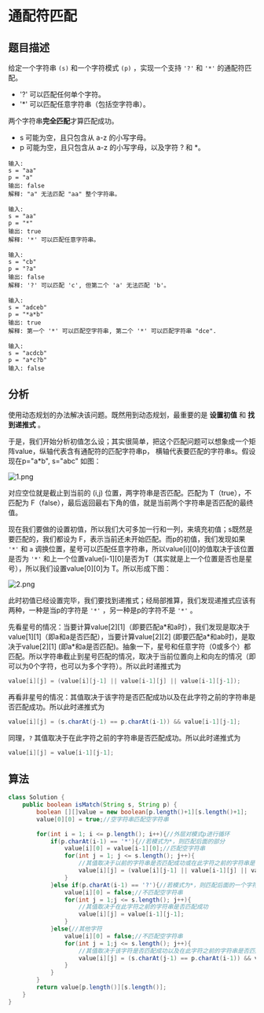 # 通配符匹配

## 题目描述

给定一个字符串 `(s)` 和一个字符模式 `(p)` ，实现一个支持 `'?'` 和 `'*'` 的通配符匹配。

* '?' 可以匹配任何单个字符。
* '\*' 可以匹配任意字符串（包括空字符串）。

两个字符串**完全匹配**才算匹配成功。

* s 可能为空，且只包含从 a-z 的小写字母。
* p 可能为空，且只包含从 a-z 的小写字母，以及字符 ? 和 \*。

```
输入:
s = "aa"
p = "a"
输出: false
解释: "a" 无法匹配 "aa" 整个字符串。

输入:
s = "aa"
p = "*"
输出: true
解释: '*' 可以匹配任意字符串。

输入:
s = "cb"
p = "?a"
输出: false
解释: '?' 可以匹配 'c', 但第二个 'a' 无法匹配 'b'。

输入:
s = "adceb"
p = "*a*b"
输出: true
解释: 第一个 '*' 可以匹配空字符串, 第二个 '*' 可以匹配字符串 "dce".

输入:
s = "acdcb"
p = "a*c?b"
输入: false
```

## 分析

使用动态规划的办法解决该问题。既然用到动态规划，最重要的是 **设置初值** 和 **找到递推式** 。

于是，我们开始分析初值怎么设；其实很简单，把这个匹配问题可以想象成一个矩阵value，纵轴代表含有通配符的匹配字符串p， 横轴代表要匹配的字符串s。假设现在p="a*b", s="abc" 如图：

![1.png](https://i.loli.net/2019/02/24/5c71f38eed72e.png)

对应空位就是截止到当前的 (i,j) 位置，两字符串是否匹配。匹配为 T（true），不匹配为 F（false），最后返回最右下角的值，就是当前两个字符串是否匹配的最终值。

现在我们要做的设置初值，所以我们大可多加一行和一列，来填充初值；s既然是要匹配的，我们都设为 F，表示当前还未开始匹配。而p的初值，我们发现如果 `'*'` 和 `a` 调换位置，星号可以匹配任意字符串，所以value[i][0]的值取决于该位置是否为 `'*'` 和上一个位置value[i-1][0]是否为T（其实就是上一个位置是否也是星号），所以我们设置value[0][0]为 T。所以形成下图：

![2.png](https://i.loli.net/2019/02/24/5c71f4588b978.png)

此时初值已经设置完毕，我们要找到递推式；经局部推算，我们发现递推式应该有两种，一种是当p的字符是 `'*'` ，另一种是p的字符不是 `'*'` 。

先看星号的情况：当要计算value[2][1]（即要匹配a\*和a时），我们发现是取决于value[1][1]（即a和a是否匹配），当要计算value[2][2] (即要匹配a\*和ab时)，是取决于value[2][1] (即a\*和a是否匹配)。抽象一下，星号和任意字符（0或多个）都匹配。所以字符串截止到星号匹配的情况，取决于当前位置向上和向左的情况（即可以为0个字符，也可以为多个字符）。所以此时递推式为

```java
value[i][j] = (value[i][j-1] || value[i-1][j] || value[i-1][j-1]);
```

再看非星号的情况：其值取决于该字符是否匹配成功以及在此字符之前的字符串是否匹配成功。所以此时递推式为

```java
value[i][j] = (s.charAt(j-1) == p.charAt(i-1)) && value[i-1][j-1];
```

同理，`?` 其值取决于在此字符之前的字符串是否匹配成功。所以此时递推式为

```java
value[i][j] = value[i-1][j-1];
```

## 算法

```java
class Solution {
    public boolean isMatch(String s, String p) {
        boolean [][]value = new boolean[p.length()+1][s.length()+1];
        value[0][0] = true;//空字符串匹配空字符串
        
        for(int i = 1; i <= p.length(); i++){//外层对模式p进行循环
            if(p.charAt(i-1) == '*'){//若模式为*，则匹配后面的部分
                value[i][0] = value[i-1][0];//匹配空字符串
                for(int j = 1; j <= s.length(); j++){
                    //其值取决于以前的字符串是否匹配成功或在此字符之前的字符串是否匹配成功
                    value[i][j] = (value[i][j-1] || value[i-1][j] || value[i-1][j-1]);
                }
            }else if(p.charAt(i-1) == '?'){//若模式为*，则匹配后面的一个字符
                value[i][0] = false;//不匹配空字符串
                for(int j = 1;j <= s.length(); j++){
                    //其值取决于在此字符之前的字符串是否匹配成功
                    value[i][j] = value[i-1][j-1];
                }
            }else{//其他字符
                value[i][0] = false;//不匹配空字符串
                for(int j = 1;j <= s.length(); j++){
                    //其值取决于该字符是否匹配成功以及在此字符之前的字符串是否匹配成功
                    value[i][j] = (s.charAt(j-1) == p.charAt(i-1)) && value[i-1][j-1];
                }                
            }
        }
        return value[p.length()][s.length()];
    }
}
```